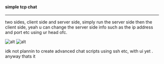 
#### simple tcp chat ####
> 
___

two sides, client side and server side, simply run the server side then the client side, yeah u can change the server side info such as the ip address and port etc using ur head ofc.

![alt](https://imgur.com/2PK4Kqi.png)
![alt](https://imgur.com/JwKb806.png)

idk not plannin to create advanced chat scripts using ssh etc, with ui yet . anyway thats it  

